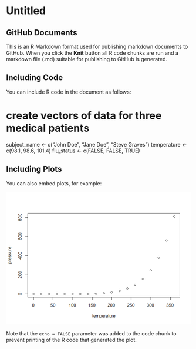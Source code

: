 Untitled
================

## GitHub Documents

This is an R Markdown format used for publishing markdown documents to
GitHub. When you click the **Knit** button all R code chunks are run and
a markdown file (.md) suitable for publishing to GitHub is generated.

## Including Code

You can include R code in the document as follows:

# create vectors of data for three medical patients

subject\_name &lt;- c(“John Doe”, “Jane Doe”, “Steve Graves”)
temperature &lt;- c(98.1, 98.6, 101.4) flu\_status &lt;- c(FALSE, FALSE,
TRUE)

## Including Plots

You can also embed plots, for example:

![](kakita_files/figure-gfm/pressure-1.png)<!-- -->

Note that the `echo = FALSE` parameter was added to the code chunk to
prevent printing of the R code that generated the plot.
